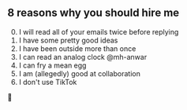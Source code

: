 ## 8 reasons why you should hire me

0. I will read all of your emails twice before replying
1. I have some pretty good ideas
3. I have been outside more than once
4. I can read an analog clock @mh-anwar
5. I can fry a mean egg
6. I am (allegedly) good at collaboration
7. I don't use TikTok

🎤
<!--[![My GitHub stats](https://github-readme-stats.vercel.app/api?username=r-chong&count_private=true&theme=tokyonight&hide_border=true)](#)
[![GitHub Streak](https://github-readme-streak-stats.herokuapp.com?user=r-chong&hide_border=true&background=1A1B27&currStreakNum=DDDDDD&sideNums=FFFFFFCF&dates=FFFFFF61&sideLabels=FFFFFFAE)](#)>
